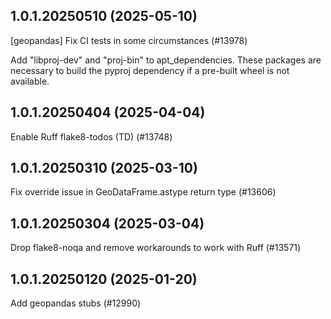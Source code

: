 ## 1.0.1.20250510 (2025-05-10)

[geopandas] Fix CI tests in some circumstances (#13978)

Add "libproj-dev" and "proj-bin" to apt_dependencies.
These packages are necessary to build the pyproj
dependency if a pre-built wheel is not available.

## 1.0.1.20250404 (2025-04-04)

Enable Ruff flake8-todos (TD) (#13748)

## 1.0.1.20250310 (2025-03-10)

Fix override issue in GeoDataFrame.astype return type (#13606)

## 1.0.1.20250304 (2025-03-04)

Drop flake8-noqa and remove workarounds to work with Ruff (#13571)

## 1.0.1.20250120 (2025-01-20)

Add geopandas stubs (#12990)

